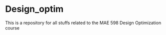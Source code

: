# Design_optim

This is a repository for all stuffs related to the MAE 598 Design Optimization course 
